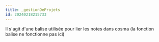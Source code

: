 ```yaml
---
title: _gestionDeProjets
id: 20240218215733
---
```

Il s'agit d'une balise utilisée pour lier les notes dans cosma (la fonction balise ne fonctionne pas ici)